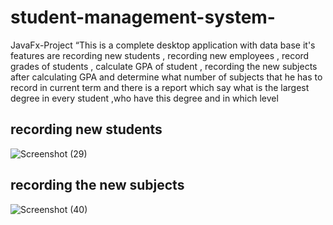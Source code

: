 # student-management-system-
JavaFx-Project “This is a complete desktop application with data base it's features are recording new students , recording new employees , record grades of students , calculate GPA of student , recording the new subjects after calculating GPA and determine what number of subjects that he has to record in current term and there is a report which say what is the largest degree in every student ,who have this degree and in which level
 ## recording new students
![Screenshot (29)](https://user-images.githubusercontent.com/102131731/197941707-37c565f5-6633-4865-92cd-4b668fe78178.png)
## recording the new subjects
![Screenshot (40)](https://user-images.githubusercontent.com/102131731/197941714-fa6b74d2-48bb-4545-8eeb-7f87b29b9bd9.png)
